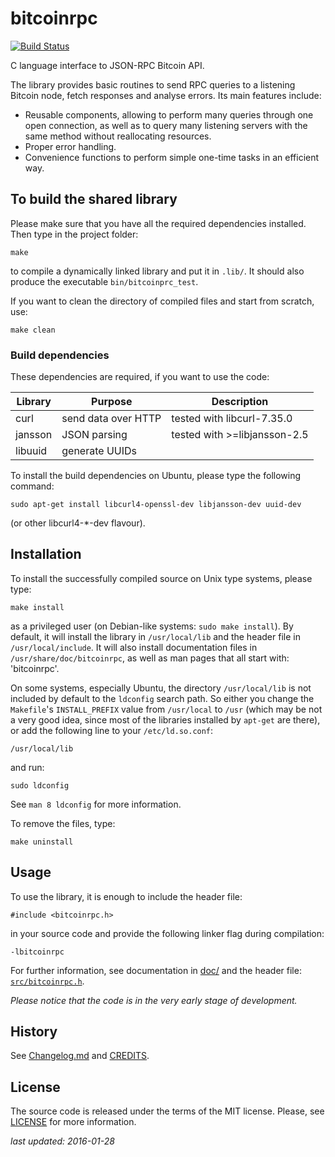 # bitcoinrpc

[![Build Status](https://travis-ci.org/bitcoinrpc/bitcoinrpc.svg?branch=master)](https://travis-ci.org/bitcoinrpc/bitcoinrpc)

C language interface to JSON-RPC Bitcoin API.

The library provides basic routines to send RPC queries to a listening
Bitcoin node, fetch responses and analyse errors. Its main features include:

* Reusable components, allowing to perform many queries through one open
connection, as well as to query many listening servers with the same method
without reallocating resources.
* Proper error handling.
* Convenience functions to perform simple one-time tasks in an efficient way.


## To build the shared library

Please make sure that you have all the required dependencies installed.
Then type in the project folder:

    make

to compile a dynamically linked library and put it in `.lib/`. It should
also produce the executable `bin/bitcoinprc_test`.

If you want to clean the directory of compiled files and start from scratch,
use:

    make clean  


### Build dependencies

These dependencies are required, if you want to use the code:

 Library     | Purpose             | Description
 ------------|---------------------|-----------------------------------------
  curl       | send data over HTTP | tested with libcurl-7.35.0       
  jansson    | JSON parsing        | tested with >=libjansson-2.5
  libuuid    | generate UUIDs      |

To install the build dependencies on Ubuntu, please type the following
command:

    sudo apt-get install libcurl4-openssl-dev libjansson-dev uuid-dev

(or other libcurl4-\*-dev flavour).


## Installation

To install the successfully compiled source on Unix type systems, please type:

    make install

as a privileged user  (on Debian-like systems: `sudo make install`).
By default, it will install the library in `/usr/local/lib` and the header
file in `/usr/local/include`.  It will also install documentation files in
`/usr/share/doc/bitcoinrpc`, as well as man pages that all start with:
'bitcoinrpc'.

On some systems, especially Ubuntu, the directory `/usr/local/lib` is not
included by default to the `ldconfig` search path.  So either you change
the `Makefile`'s `INSTALL_PREFIX` value from `/usr/local` to `/usr`
(which may be not a very good idea, since most of the libraries installed by
`apt-get` are there), or add the following line to your `/etc/ld.so.conf`:

    /usr/local/lib

and run:

    sudo ldconfig

See `man 8 ldconfig` for more information.

To remove the files, type:

    make uninstall


## Usage

To use the library, it is enough to include the header file:

    #include <bitcoinrpc.h>

in your source code and provide the following linker flag during compilation:

    -lbitcoinrpc

For further information, see documentation in [doc/](./doc/README.md)
and the header file: [`src/bitcoinrpc.h`](./src/bitcoinrpc.h).

*Please notice that the code is in the very early stage of development.*


## History

See [Changelog.md](./Changelog.md) and [CREDITS](./CREDITS).


## License

The source code is released under the terms of the MIT license.  Please, see
[LICENSE](./LICENSE) for more information.


*last updated: 2016-01-28*
